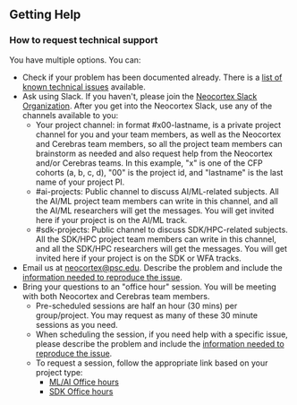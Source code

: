 ## Getting Help
### How to request technical support
You have multiple options. You can:
* Check if your problem has been documented already. There is a [list of known technical issues](https://portal.neocortex.psc.edu/docs/current-known-issues.html) available.
* Ask using Slack. If you haven't, please join the [Neocortex Slack Organization](https://join.slack.com/t/neocortex-system/shared_invite/zt-19e7499up-bZeT870l71Od7XqwxixFmw). After you get into the Neocortex Slack, use any of the channels available to you:
   * Your project channel: in format #x00-lastname, is a private project channel for you and your team members, as well as the Neocortex and Cerebras team members, so all the project team members can brainstorm as needed and also request help from the Neocortex and/or Cerebras teams. In this example, "x" is one of the CFP cohorts (a, b, c, d), "00" is the project id, and "lastname" is the last name of your project PI.
   * #ai-projects: Public channel to discuss AI/ML-related subjects. All the AI/ML project team members can write in this channel, and all the AI/ML researchers will get the messages. You will get invited here if your project is on the AI/ML track.
   * #sdk-projects: Public channel to discuss SDK/HPC-related subjects. All the SDK/HPC project team members can write in this channel, and all the SDK/HPC researchers will get the messages. You will get invited here if your project is on the SDK or WFA tracks.
* Email us at neocortex@psc.edu. Describe the problem and include the [information needed to reproduce the issue](#information-for-reproducing-the-issue).
* Bring your questions to an "office hour" session. You will be meeting with both Neocortex and Cerebras team members.
  * Pre-scheduled sessions are half an hour (30 mins) per group/project. You may request as many of these 30 minute sessions as you need.
  * When scheduling the session, if you need help with a specific issue, please describe the problem and include the [information needed to reproduce the issue](#information-for-reproducing-the-issue).
  * To request a session, follow the appropriate link based on your project type:
     * [ML/AI Office hours](https://calendly.com/neocortex-system/neocortex-office-hours)
     * [SDK Office hours](https://calendly.com/neocortex-system/neocortex-office-hours)
   
  

